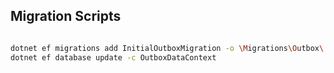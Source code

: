 ## Migration Scripts

```bash

dotnet ef migrations add InitialOutboxMigration -o \Migrations\Outbox\ -c OutboxDataContext
dotnet ef database update -c OutboxDataContext
```
